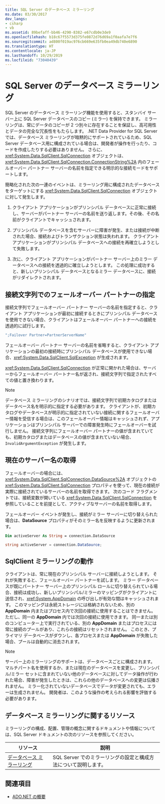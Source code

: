 ```yaml
---
title: SQL Server のデータベース ミラーリング
ms.date: 03/30/2017
dev_langs:
- csharp
- vb
ms.assetid: 89befaff-bb46-4290-8382-e67cdb0e3de9
ms.openlocfilehash: b18c67f5573d375fe0872d76d69a1f0aafa7e7f6
ms.sourcegitcommit: ad800f019ac976cb669e635fb0ea49db740e6890
ms.translationtype: HT
ms.contentlocale: ja-JP
ms.lasthandoff: 10/29/2019
ms.locfileid: "73040439"
---
```

# <a name="database-mirroring-in-sql-server"></a>SQL Server のデータベース ミラーリング
SQL Server のデータベース ミラーリング機能を使用すると、スタンバイ サーバー上に SQL Server データベースのコピー (ミラー) を保持できます。 ミラーリングは、常にデータのコピーが 2 つ別々に存在することを保証し、高可用性とデータの完全な冗長性をもたらします。 .NET Data Provider for SQL Server では、データベース ミラーリングが暗黙的にサポートされているため、SQL Server データベース用に構成されている場合は、開発者が操作を行ったり、コードを作成したりする必要はありません。 さらに、<xref:System.Data.SqlClient.SqlConnection> オブジェクトは、<xref:System.Data.SqlClient.SqlConnection.ConnectionString%2A> 内のフェールオーバー パートナー サーバーの名前を指定できる明示的な接続モードをサポートします。  
  
 簡略化された次の一連のイベントは、ミラーリング用に構成されたデータベースをターゲットにする <xref:System.Data.SqlClient.SqlConnection> オブジェクトに対して発生します。  
  
1. クライアント アプリケーションがプリンシパル データベースに正常に接続し、サーバーがパートナー サーバーの名前を送り返します。その後、その名前がクライアントでキャッシュされます。  
  
2. プリンシパル データベースを含むサーバーに障害が発生、または接続が中断された場合、接続およびトランザクション状態は失われます。 クライアント アプリケーションがプリンシパル データベースへの接続を再確立しようとして失敗します。  
  
3. 次に、クライアント アプリケーションがパートナー サーバー上のミラー データベースへの接続を透過的に確立しようとします。 この処理に成功すると、新しいプリンシパル データベースとなるミラー データベースに、接続がリダイレクトされます。  
  
## <a name="specifying-the-failover-partner-in-the-connection-string"></a>接続文字列でのフェールオーバー パートナーの指定  
 接続文字列でフェールオーバー パートナー サーバーの名前を指定すると、クライアント アプリケーションが最初に接続するときにプリンシパル データベースを使用できない場合、クライアントはフェールオーバー パートナーへの接続を透過的に試行します。  
  
```csharp
";Failover Partner=PartnerServerName"  
```  
  
 フェールオーバー パートナー サーバーの名前を省略すると、クライアント アプリケーションの最初の接続時にプリンシパル データベースが使用できない場合、<xref:System.Data.SqlClient.SqlException> が生成されます。  
  
 <xref:System.Data.SqlClient.SqlConnection> が正常に開かれた場合は、サーバーからフェールオーバー パートナー名が返され、接続文字列で指定されたすべての値と置き換わります。  
  
> [!NOTE]
> データベース ミラーリングのシナリオでは、接続文字列で初期カタログまたはデータベース名を明示的に指定する必要があります。 クライアントが、初期カタログやデータベースが明示的に指定されていない接続に関するフェールオーバー情報を受信する場合は、このフェールオーバー情報はキャッシュされず、アプリケーションはプリンシパル サーバーでの障害発生時にフェールオーバーを試行しません。 接続文字列にフェールオーバー パートナーの値が含まれていても、初期カタログまたはデータベースの値が含まれていない場合、`InvalidArgumentException` が発生します。  
  
## <a name="retrieving-the-current-server-name"></a>現在のサーバー名の取得  
 フェールオーバーの場合には、<xref:System.Data.SqlClient.SqlConnection.DataSource%2A> オブジェクトの <xref:System.Data.SqlClient.SqlConnection> プロパティを使って、現在の接続が実際に接続されているサーバーの名前を取得できます。 次のコード フラグメントでは、接続変数が開いている <xref:System.Data.SqlClient.SqlConnection> を参照していることを前提として、アクティブなサーバーの名前を取得します。  
  
 フェールオーバー イベントが発生し、接続がミラー サーバーに切り替えられた場合は、**DataSource** プロパティがそのミラー名を反映するように更新されます。  
  
```vb  
Dim activeServer As String = connection.DataSource  
```  
  
```csharp  
string activeServer = connection.DataSource;  
```  
  
## <a name="sqlclient-mirroring-behavior"></a>SqlClient ミラーリングの動作  
 クライアントは、常に現在のプリンシパル サーバーに接続しようとします。 それが失敗すると、フェールオーバー パートナーを試します。 ミラー データベースが既にパートナー サーバー上のプリンシパル ロールに切り替えられている場合、接続は成功し、新しいプリンシパル/ミラーのマッピングがクライアントに送信され、<xref:System.AppDomain> の呼び出しが有効な間はキャッシュされます。 このマッピングは永続ストレージには格納されないため、別の **AppDomain** 内またはプロセス内で次回の接続に使用することはできません。 ただし、同一の **AppDomain** 内では次回の接続に使用できます。 同一または別のコンピューター上で実行されている、別の **AppDomain** またはプロセスには常に接続のプールがあり、これらの接続はリセットされません。 このとき、プライマリ データベースがダウンし、各プロセスまたは **AppDomain** が失敗した場合、プールは自動的に消去されます。  
  
> [!NOTE]
> サーバー上のミラーリングのサポートは、データベースごとに構成されます。 マルチパート名を使用するか、または現在のデータベースを変更し、プリンシパル/ミラー セットに含まれていない他のデータベースに対してデータ操作が行われた場合、障害が発生したときは、これらの他のデータベースへの変更は伝播されません。 ミラー化されていないデータベースでデータが変更されても、エラーは生成されません。 開発者は、このような操作の考えられる影響を評価する必要があります。  
  
## <a name="database-mirroring-resources"></a>データベース ミラーリングに関するリソース  
 ミラーリングの構成、配置、管理の概念に関するドキュメントや情報については、SQL Server ドキュメントの次のリソースを参照してください。  
  
|リソース|説明|  
|--------------|-----------------|  
|[データベース ミラーリング](/sql/database-engine/database-mirroring/database-mirroring-sql-server)|SQL Server でのミラーリングの設定と構成方法について説明します。|  
  
## <a name="see-also"></a>関連項目

- [ADO.NET の概要](../ado-net-overview.md)
